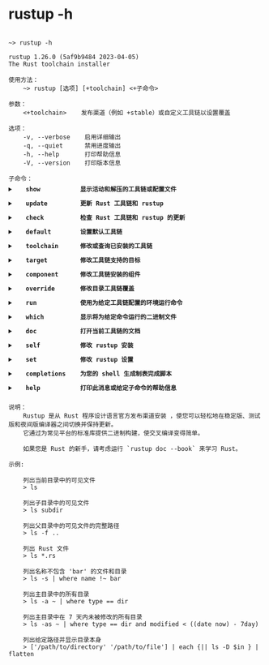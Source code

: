 # rustup -h

<!-- <style>
    details > summary {
        display: flex;
        align-items: center; /* 这将使得子元素在交叉轴上居中对齐 */
        padding-right: 10px; /* 这将为右侧的图标提供一些空间 */
        margin-left: 10px; /* 这将使得文本靠左一些 */
    }

    details > summary::-webkit-details-marker {
        float: right; /* 这将使得图标靠右 */
    }

    pre > code > details {
        margin-bottom: -20px; /* 设置标签底部边距 */
    }

    pre > code > details > details {
        margin-bottom: -20px;
    }
</style> -->

<pre><code>
~> rustup -h

rustup 1.26.0 (5af9b9484 2023-04-05)
The Rust toolchain installer

使用方法：
    ~> rustup [选项] [+toolchain] <+子命令>

参数：
    <+toolchain>    发布渠道（例如 +stable）或自定义工具链以设置覆盖

选项：
    -v, --verbose    启用详细输出
    -q, --quiet      禁用进度输出
    -h, --help       打印帮助信息
    -V, --version    打印版本信息

子命令：
    <details><summary style="line-height: 0"><strong>&nbsp;&nbsp;&nbsp;show           显示活动和解压的工具链或配置文件</strong></summary>
    ~> rustup show -h
    rustup-show
    显示活动工具链和安装的工具链或配置文件

    使用方法：
        rustup show [选项] [子命令]

    选项：
        -v, --verbose    启用带有 rustc 信息的详细输出，用于所有安装的工具链
        -h, --help       打印帮助信息

    子命令：
        <details><summary style="line-height: 0"><strong>&nbsp;&nbsp;&nbsp;&nbsp;&nbsp;&nbsp;&nbsp;active-toolchain    显示活动工具链</strong></summary>
        ~> rustup home -h
        错误：无效的值 "active-toolchain" 用于 '<+toolchain>'： "active-toolchain" 不是有效的子命令，
            因此它被解释为工具链名称，但这也是无效的。
            要使用 'rustup +toolchain' 语法覆盖工具链，请确保在工具链覆盖前加上 '+'。

        更多信息，请尝试 --help
        </details>
        <details><summary style="line-height: 0"><strong>&nbsp;&nbsp;&nbsp;&nbsp;&nbsp;&nbsp;&nbsp;home                显示计算得出的 RUSTUP_HOME 值</strong></summary>
        ~> rustup show home -h
        rustup-show-home
        显示 RUSTUP_HOME 的计算值

        使用方法：
            rustup show home

        选项：
            -h, --help    打印帮助信息
        </details>
        <details><summary style="line-height: 0"><strong>&nbsp;&nbsp;&nbsp;&nbsp;&nbsp;&nbsp;&nbsp;profile             显示当前配置文件</strong></summary>
        ~> rustup show profile -h
        rustup-show-profile
        显示当前配置文件

        使用方法：
            rustup show profile

        选项：
            -h, --help    打印帮助信息
        </details>
        <details><summary style="line-height: 0"><strong>&nbsp;&nbsp;&nbsp;&nbsp;&nbsp;&nbsp;&nbsp;help                打印此消息或给定子命令的帮助信息</strong></summary>
        ~> rustup show -h
        </details>

    说明：
        显示活动工具链的名称和 rustc 的版本。

        如果活动工具链安装了支持其他编译目标的支持，那么它们也会被列出。

        如果安装了多个工具链，那么所有安装的工具链也会被列出。

    </details>
    <details><summary style="line-height: 0"><strong>&nbsp;&nbsp;&nbsp;update         更新 Rust 工具链和 rustup</strong></summary>
    ~> rustup update -h
    rustup-update
    更新 Rust 工具链和 rustup

    使用方法：
        rustup update [OPTIONS] [toolchain]...

    参数：
        <toolchain>...    工具链名称，例如 'stable'、'nightly' 或 '1.8.0'。更多信息请参见 `rustup help toolchain`

    选项：
            --no-self-update    在运行 `rustup update` 命令时不执行自我更新
            --force             即使某些组件缺失，也强制执行更新
            --force-non-host    安装需要模拟器的工具链。请参阅
                                https://github.com/rust-lang/rustup/wiki/Non-host-toolchains
        -h, --help              打印帮助信息

    讨论：
        如果没有指定工具链，`update` 命令会从官方发布渠道更新每个已安装的工具链，然后更新 rustup 本身。

        如果提供了工具链参数，则 `update` 会更新该工具链，这与 `rustup toolchain install` 相同。
    </details>
    <details><summary style="line-height: 0"><strong>&nbsp;&nbsp;&nbsp;check          检查 Rust 工具链和 rustup 的更新</strong></summary>
    ~> rustup check -h
    rustup-check
    检查 Rust 工具链和 rustup 的更新

    使用方法：
        rustup check

    选项：
        -h, --help    打印帮助信息
    </details>
    <details><summary style="line-height: 0"><strong>&nbsp;&nbsp;&nbsp;default        设置默认工具链</strong></summary>
    ~> rustup default -h
    rustup-default
    设置默认工具链

    使用方法：
        rustup default [工具链]

    参数：
        <工具链>    工具链名称，例如 'stable'，'nightly' 或 '1.8.0'。更多信息请参见 `rustup help toolchain`

    选项：
        -h, --help    打印帮助信息

    讨论：
        将默认工具链设置为指定的工具链。如果工具链
        尚未安装，则首先安装它。
    </details>
    <details><summary style="line-height: 0"><strong>&nbsp;&nbsp;&nbsp;toolchain      修改或查询已安装的工具链</strong></summary>
    ~> rustup toolchain -h
    rustup-toolchain
    修改或查询已安装的工具链

    使用方法：
        rustup toolchain <子命令>

    选项：
        -h, --help    打印帮助信息

    子命令：
        list         列出已安装的工具链
        install      安装或更新指定的工具链
        uninstall    卸载工具链
        link         通过符号链接到目录创建自定义工具链
        help         打印此消息或给定子命令的帮助

    讨论：
        许多 `rustup` 命令都涉及 *工具链*，即 Rust 编译器的单个安装。`rustup` 支持多种类型的工具链。
        最基本的工具链跟踪官方发布频道：'stable'，'beta' 和 'nightly'；
        但 `rustup` 也可以从官方存档安装工具链，用于替代主机平台，以及从本地构建。

        标准发布频道工具链名称的形式如下：
            <频道>-<日期>-<主机>

            <频道>       = stable|beta|nightly|<major.minor>|<major.minor.patch>
            <日期>       = YYYY-MM-DD
            <主机>       = target-triple

        '频道' 是一个命名发布频道，一个主要和次要版本号，如 `1.42`，或者一个完全指定的版本号，如 `1.42.0`。
        频道名称可以可选地附加一个存档日期，如 `nightly-2014-12-18`，在这种情况下，工具链将从该日期的存档中下载。

        主机可以指定为目标三元组。这对于在 64 位平台上安装 32 位编译器
        或在 Windows 上安装 [MSVC-based 工具链] 最有用。例如：

            $ rustup toolchain install stable-x86_64-pc-windows-msvc

        为了方便，省略的目标三元组元素将被推断，所以上述命令可以写成：

            $ rustup toolchain install stable-msvc

        `rustup default` 命令可以用于在单个命令中安装并设置所需工具链为默认：

            $ rustup default stable-msvc

        `rustup` 还可以管理符号链接的本地工具链构建，这通常用于开发 Rust 本身。
        更多信息请参见 `rustup toolchain help link`。
    </details>
    <details><summary style="line-height: 0"><strong>&nbsp;&nbsp;&nbsp;target         修改工具链支持的目标</strong></summary>
    ~> rustup target -h
    rustup-target
    修改工具链的支持目标

    使用方法：
        rustup target <子命令>

    选项：
        -h, --help    打印帮助信息

    子命令：
        list      列出已安装和可用的目标
        add       将目标添加到 Rust 工具链中
        remove    从 Rust 工具链中移除目标
        help      打印此消息或给定子命令的帮助
    </details>
    <details><summary style="line-height: 0"><strong>&nbsp;&nbsp;&nbsp;component      修改工具链安装的组件</strong></summary>
    ~> rustup component -h
    rustup-component
    修改工具链的已安装组件

    使用方法：
        rustup component <子命令>

    选项：
        -h, --help    打印帮助信息

    子命令：
        list      列出已安装和可用的组件
        add       将组件添加到 Rust 工具链中
        remove    从 Rust 工具链中移除组件
        help      打印此消息或给定子命令的帮助
    </details>
    <details><summary style="line-height: 0"><strong>&nbsp;&nbsp;&nbsp;override       修改目录工具链覆盖</strong></summary>
    ~> rustup override -h
    rustup-override
    修改目录工具链覆盖

    使用方法：
        rustup override <子命令>

    选项：
        -h, --help    打印帮助信息

    子命令：
        list     列出目录工具链覆盖
        set      为目录设置覆盖工具链
        unset    移除目录的覆盖工具链
        help     打印此消息或给定子命令的帮助

    讨论：
        覆盖配置 Rustup 在运行在特定目录时使用特定的工具链。

        目录可以使用 `rustup override` 被分配自己的 Rust 工具链。
        当一个目录有覆盖时，任何在目录内部或其子目录中运行 `rustc` 或 `cargo` 的时候，都会调用覆盖工具链。

        要固定到特定的夜间构建：

            $ rustup override set nightly-2014-12-18

        或者特定的稳定版本：

            $ rustup override set 1.0.0

        要查看活动工具链，请使用 `rustup show`。
        要移除覆盖并再次使用默认工具链，请使用 `rustup override unset`。
    </details>
    <details><summary style="line-height: 0"><strong>&nbsp;&nbsp;&nbsp;run            使用为给定工具链配置的环境运行命令</strong></summary>
    ~> rustup run -h
    rustup-run
    使用为给定工具链配置的环境运行命令

    使用方法：
        rustup run [选项] <工具链> <命令>...

    参数：
        <工具链>     工具链名称，例如 'stable'、'nightly' 或 '1.8.0'。更多信息请参见 `rustup help toolchain`
        <命令>...

    选项：
            --install    如果需要，安装请求的工具链
        -h, --help       打印帮助信息

    讨论：
        配置环境以使用给定的工具链，然后运行指定的程序。
        命令可以是任何程序，不仅仅是 `rustc` 或 `cargo`。
        这可以用于测试任意的工具链，而不需要设置覆盖。

        `rustup` 明确代理的命令（如 `rustc` 和 `cargo`）也有一个简写形式可用。可以通过使用 `+工具链`
        作为第一个参数来设置工具链。这些是等价的：

            $ cargo +nightly build

            $ rustup run nightly cargo build
    </details>
    <details><summary style="line-height: 0"><strong>&nbsp;&nbsp;&nbsp;which          显示将为给定命令运行的二进制文件</strong></summary>
    ~> rustup which -h
    rustup-which
    显示给定命令将运行的二进制文件

    使用方法：
        rustup which [选项] <命令>

    参数：
        <命令>

    选项：
            --toolchain <工具链>    工具链名称，例如 'stable'、'nightly' 或 '1.8.0'。
                                更多信息请参见 `rustup help toolchain`
        -h, --help                     打印帮助信息
    </details>
    <details><summary style="line-height: 0"><strong>&nbsp;&nbsp;&nbsp;doc            打开当前工具链的文档</strong></summary>
    ~> rustup doc -h
    rustup-doc
    打开当前工具链的文档

    使用方法：
        rustup doc [选项] [主题]

    参数：
        <主题>    主题，例如 'core', 'fn', 'usize', 'eprintln!', 'core::arch', 'alloc::format!', 'std::fs',
                'std::fs::read_dir', 'std::io::Bytes', 'std::iter::Sum', 'std::io::error::Result' 等...

    选项：
            --path                     仅打印文档的路径
            --toolchain <工具链>        工具链名称，例如 'stable'、'nightly' 或 '1.8.0'。更多信息请参见
                                    `rustup help toolchain`
            --alloc                    Rust 核心分配和集合库
            --book                     《Rust 编程语言》书籍
            --cargo                    《Cargo》书籍
            --core                     Rust 核心库
            --edition-guide            Rust 版本指南
            --nomicon                  高级和未安全 Rust 编程的黑暗艺术
            --proc_macro               宏作者定义新宏时的支持库
            --reference                Rust 参考手册
            --rust-by-example          一系列可运行的示例，展示了各种 Rust 概念和标准库
            --rustc                    Rust 编程语言的编译器
            --rustdoc                  Rust 项目的文档生成器
            --std                      标准库 API 文档
            --test                     rustc 内置单元测试和微基准测试框架的支持代码
            --unstable-book            《不稳定书籍》
            --embedded-book            《嵌入式 Rust》书籍
        -h, --help                     打印帮助信息

    讨论：
        使用默认浏览器打开当前活动工具链的文档。

        默认情况下，它会打开文档索引。使用各种标志来打开特定的文档部分。
    </details>
    <details><summary style="line-height: 0"><strong>&nbsp;&nbsp;&nbsp;self           修改 rustup 安装</strong></summary>
    ~> rustup self -h
    rustup-self
    修改 rustup 安装

    使用方法：
        rustup self <子命令>

    选项：
        -h, --help    打印帮助信息

    子命令：
        update          下载并安装 rustup 的更新
        uninstall       卸载 rustup。
        upgrade-data    升级内部数据格式。
        help            打印此消息或给定子命令的帮助信息
    </details>
    <details><summary style="line-height: 0"><strong>&nbsp;&nbsp;&nbsp;set            修改 rustup 设置</strong></summary>
    ~> rustup set -h
    rustup-set
    修改 rustup 设置

    使用方法：
        rustup set <子命令>

    选项：
        -h, --help    打印帮助信息

    子命令：
        default-host        当未指定时，用于识别工具链的三重奏
        profile             默认安装的组件
        auto-self-update    rustup 自动自我更新模式
        help                打印此消息或给定子命令的帮助信息
    </details>
    <details><summary style="line-height: 0"><strong>&nbsp;&nbsp;&nbsp;completions    为您的 shell 生成制表完成脚本</strong></summary>
    ~> rustup completions -h
    rustup-completions
    为您的 shell 生成 tab 补全脚本

    使用方法：
        rustup completions [参数]

    参数：
        <shell>      [可能的值：bash, elvish, fish, powershell, zsh]
        <command>    [可能的值：rustup, cargo]

    选项：
        -h, --help    打印帮助信息

    讨论：
        启用 Bash、Fish、Zsh 或 PowerShell 的 tab 补全
        脚本输出到 `stdout`，允许将其重定向到您选择的文件。
        您放置文件的位置将取决于您使用的 shell 和操作系统。您的特定配置也可能决定这些脚本需要放在哪里。

        这里是一些在 Unix 和类似操作系统（如 GNU/Linux）下支持的三种 shell 的常见设置。

        BASH：

        补全文件通常存储在 `/etc/bash_completion.d/` 用于系统级命令，
        但可以存储在 `~/.local/share/bash-completion/completions` 用于用户特定命令。运行以下命令：

            $ mkdir -p ~/.local/share/bash-completion/completions

            $ rustup completions bash >> ~/.local/share/bash-completion/completions/rustup

        这安装了补全脚本。您可能需要退出并重新登录您的 shell 会话才能使更改生效。

        BASH (macOS/Homebrew)：

        Homebrew 将 bash 补全文件存储在 Homebrew 目录内。
        安装了 `bash-completion` brew 公式后，运行以下命令：

            $ mkdir -p $(brew --prefix)/etc/bash_completion.d

            $ rustup completions bash > $(brew --prefix)/etc/bash_completion.d/rustup.bash-completion

        FISH：

        Fish 补全文件通常存储在 `$HOME/.config/fish/completions`。运行以下命令：

            $ mkdir -p ~/.config/fish/completions

            $ rustup completions fish > ~/.config/fish/completions/rustup.fish

        这安装了补全脚本。您可能需要退出并重新登录您的 shell 会话才能使更改生效。

        ZSH：

        Zsh 补全通常存储在 `$fpath` 变量列出的任何目录中。
        要使用这些补全，您必须将生成的脚本添加到这些目录之一，或者将您自己的添加到此列表。

        添加自定义目录通常是最安全的赌注，如果您不确定要使用哪个目录。
        首先创建目录；在这个例子中，我们将在 `$HOME` 目录中创建一个隐藏目录：

            $ mkdir ~/.zfunc

        然后将以下行添加到您的 `.zshrc` 中，位于 `compinit` 之前：

            fpath+=~/.zfunc

        现在您可以使用以下命令安装补全脚本：

            $ rustup completions zsh > ~/.zfunc/_rustup

        您必须然后退出并重新登录，或者简单地运行：

            $ exec zsh

        以使新的补全生效。

        自定义位置：

        或者，您可以把这些文件保存到您选择的地方，比如 `$HOME` 中的自定义目录。
        这样做需要您添加适当的指令，比如在登录脚本中 `source`。咨询您的 shell 文档以了解如何添加此类指令。

        POWERSHELL：

        PowerShell 补全脚本需要 PowerShell v5.0+（它随 Windows 10 提供，但可以单独下载用于 Windows 7 或 8.1）。
        首先，检查是否已经设置了配置文件

            PS C:\> Test-Path $profile

        如果上述命令返回 `False`，则运行以下命令：

            PS C:\> New-Item -path $profile -type file -force

        现在打开由 `$profile` 提供的文件（如果您使用了 `New-Item` 命令，它将是
        `${env:USERPROFILE}\Documents\WindowsPowerShell\Microsoft.PowerShell_profile.ps1`）。

        接下来，我们将补全文件保存到我们的配置文件中，或者保存到一个单独的文件并在我们的配置文件中引用它。
        要将补全保存到我们的配置文件中，只需使用：

            PS C:\> rustup completions powershell >>
            ${env:USERPROFILE}\Documents\WindowsPowerShell\Microsoft.PowerShell_profile.ps1

        CARGO：

        Rustup 还可以为 `cargo` 生成一个补全脚本。由 `rustup` 输出的脚本将引用与您的默认工具链一起分发的补全脚本。
        并非所有 shell 都目前支持。以下是当前支持 shell 的示例。

        BASH：

            $ rustup completions bash cargo >> ~/.local/share/bash-completion/completions/cargo

        ZSH：

            $ rustup completions zsh cargo > ~/.zfunc/_cargo
    </details>
    <details><summary style="line-height: 0"><strong>&nbsp;&nbsp;&nbsp;help           打印此消息或给定子命令的帮助信息</strong></summary>
        ~> rustup -h
    </details>

说明：
    Rustup 是从 Rust 程序设计语言官方发布渠道安装 ，使您可以轻松地在稳定版、测试版和夜间版编译器之间切换并保持更新。
    它通过为常见平台的标准库提供二进制构建，使交叉编译变得简单。

    如果您是 Rust 的新手，请考虑运行 `rustup doc --book` 来学习 Rust。

示例:

    列出当前目录中的可见文件
    > ls

    列出子目录中的可见文件
    > ls subdir

    列出父目录中的可见文件的完整路径
    > ls -f ..

    列出 Rust 文件
    > ls *.rs

    列出名称不包含 'bar' 的文件和目录
    > ls -s | where name !~ bar

    列出主目录中的所有目录
    > ls -a ~ | where type == dir

    列出主目录中在 7 天内未被修改的所有目录
    > ls -as ~ | where type == dir and modified < ((date now) - 7day)

    列出给定路径并显示目录本身
    > ['/path/to/directory' '/path/to/file'] | each {|| ls -D $in } | flatten

</code></pre>
